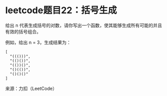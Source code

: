 # leetcode题目22：括号生成

给出 n 代表生成括号的对数，请你写出一个函数，使其能够生成所有可能的并且有效的括号组合。

例如，给出 n = 3，生成结果为：

    [
      "((()))",
      "(()())",
      "(())()",
      "()(())",
      "()()()"
    ]

来源：力扣（LeetCode）
